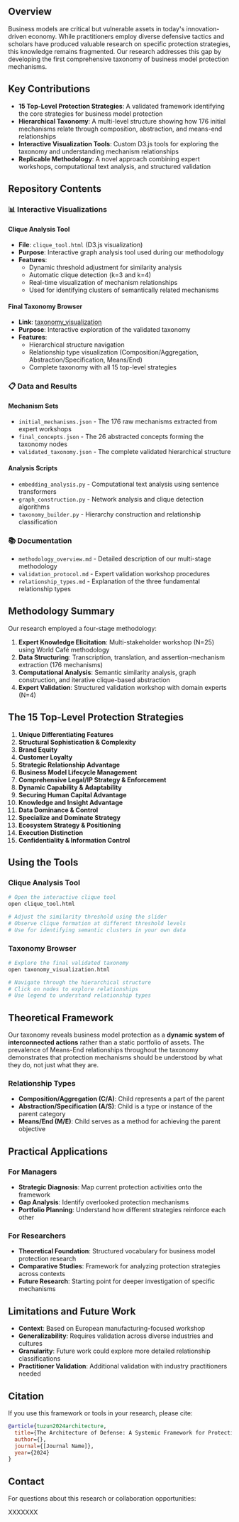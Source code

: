 ## Overview

Business models are critical but vulnerable assets in today's innovation-driven economy. While practitioners employ diverse defensive tactics and scholars have produced valuable research on specific protection strategies, this knowledge remains fragmented. Our research addresses this gap by developing the first comprehensive taxonomy of business model protection mechanisms.

## Key Contributions

- **15 Top-Level Protection Strategies**: A validated framework identifying the core strategies for business model protection
- **Hierarchical Taxonomy**: A multi-level structure showing how 176 initial mechanisms relate through composition, abstraction, and means-end relationships
- **Interactive Visualization Tools**: Custom D3.js tools for exploring the taxonomy and understanding mechanism relationships
- **Replicable Methodology**: A novel approach combining expert workshops, computational text analysis, and structured validation

## Repository Contents

### 📊 Interactive Visualizations

#### Clique Analysis Tool
- **File**: `clique_tool.html` (D3.js visualization)
- **Purpose**: Interactive graph analysis tool used during our methodology
- **Features**:
  - Dynamic threshold adjustment for similarity analysis
  - Automatic clique detection (k=3 and k=4)
  - Real-time visualization of mechanism relationships
  - Used for identifying clusters of semantically related mechanisms

#### Final Taxonomy Browser
- **Link**: [taxonomy_visualization](https://t-z-n.github.io/PBM_Visualization/)
- **Purpose**: Interactive exploration of the validated taxonomy
- **Features**:
  - Hierarchical structure navigation
  - Relationship type visualization (Composition/Aggregation, Abstraction/Specification, Means/End)
  - Complete taxonomy with all 15 top-level strategies

### 📋 Data and Results

#### Mechanism Sets
- `initial_mechanisms.json` - The 176 raw mechanisms extracted from expert workshops
- `final_concepts.json` - The 26 abstracted concepts forming the taxonomy nodes
- `validated_taxonomy.json` - The complete validated hierarchical structure

#### Analysis Scripts
- `embedding_analysis.py` - Computational text analysis using sentence transformers
- `graph_construction.py` - Network analysis and clique detection algorithms
- `taxonomy_builder.py` - Hierarchy construction and relationship classification

### 📚 Documentation

- `methodology_overview.md` - Detailed description of our multi-stage methodology
- `validation_protocol.md` - Expert validation workshop procedures
- `relationship_types.md` - Explanation of the three fundamental relationship types

## Methodology Summary

Our research employed a four-stage methodology:

1. **Expert Knowledge Elicitation**: Multi-stakeholder workshop (N=25) using World Café methodology
2. **Data Structuring**: Transcription, translation, and assertion-mechanism extraction (176 mechanisms)
3. **Computational Analysis**: Semantic similarity analysis, graph construction, and iterative clique-based abstraction
4. **Expert Validation**: Structured validation workshop with domain experts (N=4)

## The 15 Top-Level Protection Strategies

1. **Unique Differentiating Features**
2. **Structural Sophistication & Complexity**
3. **Brand Equity**
4. **Customer Loyalty**
5. **Strategic Relationship Advantage**
6. **Business Model Lifecycle Management**
7. **Comprehensive Legal/IP Strategy & Enforcement**
8. **Dynamic Capability & Adaptability**
9. **Securing Human Capital Advantage**
10. **Knowledge and Insight Advantage**
11. **Data Dominance & Control**
12. **Specialize and Dominate Strategy**
13. **Ecosystem Strategy & Positioning**
14. **Execution Distinction**
15. **Confidentiality & Information Control**

## Using the Tools

### Clique Analysis Tool
```bash
# Open the interactive clique tool
open clique_tool.html

# Adjust the similarity threshold using the slider
# Observe clique formation at different threshold levels
# Use for identifying semantic clusters in your own data
```

### Taxonomy Browser
```bash
# Explore the final validated taxonomy
open taxonomy_visualization.html

# Navigate through the hierarchical structure
# Click on nodes to explore relationships
# Use legend to understand relationship types
```

## Theoretical Framework

Our taxonomy reveals business model protection as a **dynamic system of interconnected actions** rather than a static portfolio of assets. The prevalence of Means-End relationships throughout the taxonomy demonstrates that protection mechanisms should be understood by what they do, not just what they are.

### Relationship Types

- **Composition/Aggregation (C/A)**: Child represents a part of the parent
- **Abstraction/Specification (A/S)**: Child is a type or instance of the parent category  
- **Means/End (M/E)**: Child serves as a method for achieving the parent objective

## Practical Applications

### For Managers
- **Strategic Diagnosis**: Map current protection activities onto the framework
- **Gap Analysis**: Identify overlooked protection mechanisms
- **Portfolio Planning**: Understand how different strategies reinforce each other

### For Researchers
- **Theoretical Foundation**: Structured vocabulary for business model protection research
- **Comparative Studies**: Framework for analyzing protection strategies across contexts
- **Future Research**: Starting point for deeper investigation of specific mechanisms

## Limitations and Future Work

- **Context**: Based on European manufacturing-focused workshop
- **Generalizability**: Requires validation across diverse industries and cultures
- **Granularity**: Future work could explore more detailed relationship classifications
- **Practitioner Validation**: Additional validation with industry practitioners needed

## Citation

If you use this framework or tools in your research, please cite:

```bibtex
@article{tuzun2024architecture,
  title={The Architecture of Defense: A Systemic Framework for Protecting Business Models},
  author={},
  journal={[Journal Name]},
  year={2024}
}
```

## Contact

For questions about this research or collaboration opportunities:

XXXXXXX
